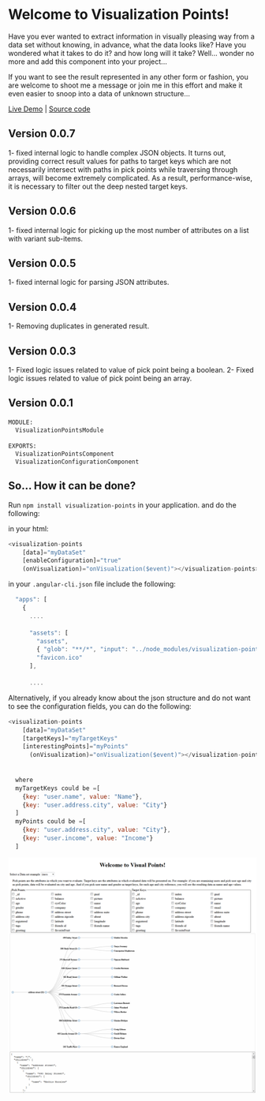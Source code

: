 # Welcome to Visualization Points!

Have you ever wanted to extract information in visually pleasing way from a data set without knowing, in advance, what the data looks like? 
Have you wondered what it takes to do it? and how long will it take? Well... wonder no more and add this component into your project... 

If you want to see the result represented in any other form or fashion, you are welcome to shoot me a message or join me in this effort and make it even easier to snoop into a data of unknown structure...

[Live Demo](https://visualization-points.stackblitz.io) | [Source code](https://github.com/msalehisedeh/visualization-points)


## Version 0.0.7
1- fixed internal logic to handle complex JSON objects. 
It turns out, providing correct result values for paths to target keys which are not necessarily 
intersect with paths in pick points while traversing through arrays, will become extremely complicated. 
As a result, performance-wise, it is necessary to filter out the deep nested target keys. 

## Version 0.0.6
1- fixed internal logic for picking up the most number of attributes on a list with variant sub-items.

## Version 0.0.5
1- fixed internal logic for parsing JSON attributes.

## Version 0.0.4
1- Removing duplicates in generated result.

## Version 0.0.3
1- Fixed logic issues related to value of pick point being a boolean.
2- Fixed logic issues related to value of pick point being an array.

## Version 0.0.1

```
MODULE:
  VisualizationPointsModule

EXPORTS:
  VisualizationPointsComponent
  VisualizationConfigurationComponent

```


## So... How it can be done?

Run `npm install visualization-points` in your application. and do the following:

in your html:
```javascript
<visualization-points
	[data]="myDataSet"
  	[enableConfiguration]="true"
	(onVisualization)="onVisualization($event)"></visualization-points>
```

in your `.angular-cli.json` file include the following:
```javascript
  "apps": [
    {
      ....

      "assets": [
        "assets",
        { "glob": "**/*", "input": "../node_modules/visualization-points/assets/", "output": "./assets/" },
        "favicon.ico"
      ],

      ....

```

Alternatively, if you already know about the json structure and do not want to see the configuration fields, you can do the following:
```javascript
<visualization-points
	[data]="myDataSet"
  	[targetKeys]="myTargetKeys"
  	[interestingPoints]="myPoints"
	  (onVisualization)="onVisualization($event)"></visualization-points>


  where 
  myTargetKeys could be =[
    {key: "user.name", value: "Name"},
    {key: "user.address.city", value: "City"}
  ]
  myPoints could be =[
    {key: "user.address.city", value: "City"},
    {key: "user.income", value: "Income"}
  ]
```


![alt text](https://raw.githubusercontent.com/msalehisedeh/visualization-points/master/sample.png  "What you would see when a visualization points is used")
